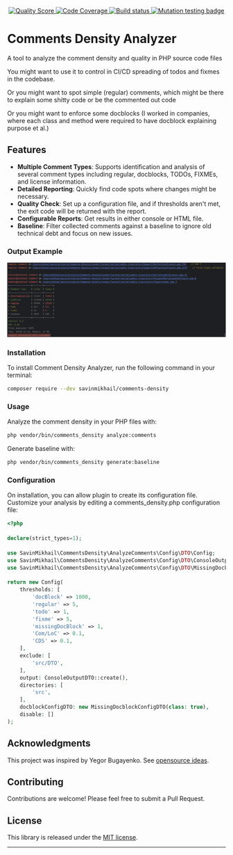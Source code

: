 <p align="center">
    <a href="https://scrutinizer-ci.com/g/savinmikhail/Comments-Density/?branch=main">
        <img src="https://scrutinizer-ci.com/g/savinmikhail/Comments-Density/badges/quality-score.png?b=main" alt="Quality Score">
    </a>
    <a href="https://scrutinizer-ci.com/g/savinmikhail/Comments-Density/?branch=main">
        <img src="https://scrutinizer-ci.com/g/savinmikhail/Comments-Density/badges/coverage.png?b=main" alt="Code Coverage">
    </a>
    <a href="https://scrutinizer-ci.com/g/savinmikhail/Comments-Density/?branch=main">
        <img src="https://scrutinizer-ci.com/g/savinmikhail/Comments-Density/badges/build.png?b=main" alt="Build status">
    </a>
    <a href="https://dashboard.stryker-mutator.io/reports/github.com/savinmikhail/Comments-Density/main">
        <img src="https://img.shields.io/endpoint?style=flat&amp;url=https%3A%2F%2Fbadge-api.stryker-mutator.io%2Fgithub.com%2Fsavinmikhail%2FComments-Density%2Fmain" alt="Mutation testing badge">
    </a>
</p>

# Comments Density Analyzer

A tool to analyze the comment density and quality in PHP source code files

You might want to use it to control in CI/CD spreading of todos and fixmes in the codebase.

Or you might want to spot simple (regular) comments, which might be there to explain some shitty code or be the commented out code

Or you might want to enforce some docblocks (I worked in companies, where each class and method were required to have docblock explaining purpose et al.)

## Features

- **Multiple Comment Types**: Supports identification and analysis of several comment types including regular, 
docblocks, TODOs, FIXMEs, and license information.
- **Detailed Reporting**: Quickly find code spots where changes might be necessary.
- **Quality Check**: Set up a configuration file, and if thresholds aren't met, the exit code will be returned with the report.
- **Configurable Reports**:  Get results in either console or HTML file.
- **Baseline**:  Filter collected comments against a baseline to ignore old technical debt and focus on new issues.

### Output Example 
![Output Example](./example_for_readme.png)

### Installation

To install Comment Density Analyzer, run the following command in your terminal:

```bash
composer require --dev savinmikhail/comments-density
```

### Usage

Analyze the comment density in your PHP files with:

```bash
php vendor/bin/comments_density analyze:comments
```

Generate baseline with:
```bash
php vendor/bin/comments_density generate:baseline
```

### Configuration

On installation, you can allow plugin to create its configuration file.
Customize your analysis by editing a comments_density.php configuration file:

```php
<?php

declare(strict_types=1);

use SavinMikhail\CommentsDensity\AnalyzeComments\Config\DTO\Config;
use SavinMikhail\CommentsDensity\AnalyzeComments\Config\DTO\ConsoleOutputDTO;
use SavinMikhail\CommentsDensity\AnalyzeComments\Config\DTO\MissingDocblockConfigDTO;

return new Config(
    thresholds: [
        'docBlock' => 1000,
        'regular' => 5,
        'todo' => 1,
        'fixme' => 5,
        'missingDocBlock' => 1,
        'Com/LoC' => 0.1,
        'CDS' => 0.1,
    ],
    exclude: [
        'src/DTO',
    ],
    output: ConsoleOutputDTO::create(),
    directories: [
        'src',
    ],
    docblockConfigDTO: new MissingDocblockConfigDTO(class: true),
    disable: []
);

```

## Acknowledgments

This project was inspired by Yegor Bugayenko. See [opensource ideas](https://gist.github.com/yegor256/5bddb12ce88a6cba44d578c567031508).

## Contributing

Contributions are welcome! Please feel free to submit a Pull Request.

## License

This library is released under the [MIT license](LICENSE).

___
    